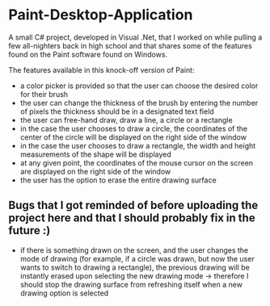 # Paint-Desktop-Application
A small C# project, developed in Visual .Net, that I worked on while pulling a few all-nighters back in high school and that shares some of the features found on the Paint software found on Windows.

The features available in this knock-off version of Paint:
* a color picker is provided so that the user can choose the desired color for their brush
* the user can change the thickness of the brush by entering the number of pixels the thickness should be in a designated text field
* the user can free-hand draw, draw a line, a circle or a rectangle
* in the case the user chooses to draw a circle, the coordinates of the center of the circle will be displayed on the right side of the window
* in the case the user chooses to draw a rectangle, the width and height measurements of the shape will be displayed
* at any given point, the coordinates of the mouse cursor on the screen are displayed on the right side of the window
* the user has the option to erase the entire drawing surface

## Bugs that I got reminded of before uploading the project here and that I should probably fix in the future :)
* if there is something drawn on the screen, and the user changes the mode of drawing (for example, if a circle was drawn, but now the user wants to switch to drawing a rectangle), the previous drawing will be instantly erased upon selecting the new drawing mode -> therefore I should stop the drawing surface from refreshing itself when a new drawing option is selected

